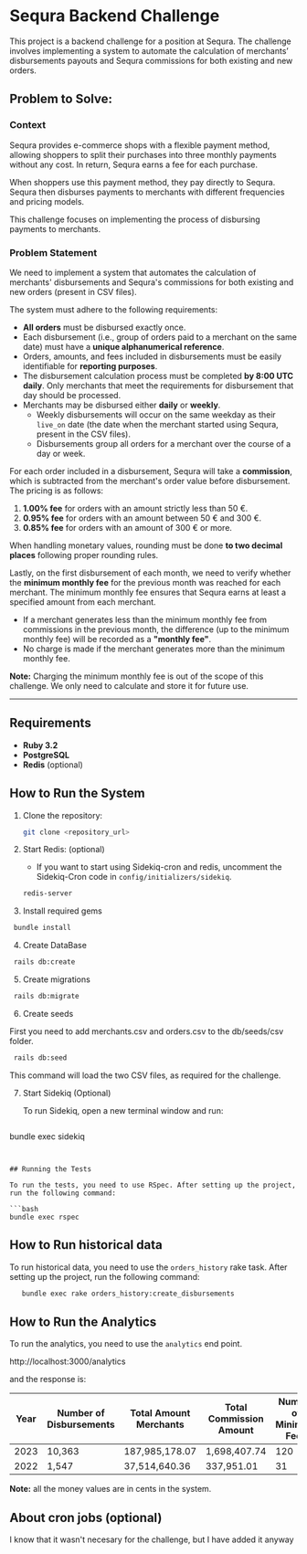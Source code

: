 # Sequra Backend Challenge

This project is a backend challenge for a position at Sequra. The challenge involves implementing a system to automate the calculation of merchants’ disbursements payouts and Sequra commissions for both existing and new orders.

## Problem to Solve:

### Context

Sequra provides e-commerce shops with a flexible payment method, allowing shoppers to split their purchases into three monthly payments without any cost. In return, Sequra earns a fee for each purchase.

When shoppers use this payment method, they pay directly to Sequra. Sequra then disburses payments to merchants with different frequencies and pricing models.

This challenge focuses on implementing the process of disbursing payments to merchants.

### Problem Statement

We need to implement a system that automates the calculation of merchants' disbursements and Sequra's commissions for both existing and new orders (present in CSV files).

The system must adhere to the following requirements:

- **All orders** must be disbursed exactly once.
- Each disbursement (i.e., group of orders paid to a merchant on the same date) must have a **unique alphanumerical reference**.
- Orders, amounts, and fees included in disbursements must be easily identifiable for **reporting purposes**.
- The disbursement calculation process must be completed **by 8:00 UTC daily**. Only merchants that meet the requirements for disbursement that day should be processed.
- Merchants may be disbursed either **daily** or **weekly**.
  - Weekly disbursements will occur on the same weekday as their `live_on` date (the date when the merchant started using Sequra, present in the CSV files).
  - Disbursements group all orders for a merchant over the course of a day or week.
  
For each order included in a disbursement, Sequra will take a **commission**, which is subtracted from the merchant's order value before disbursement. The pricing is as follows:

1. **1.00% fee** for orders with an amount strictly less than 50 €.
2. **0.95% fee** for orders with an amount between 50 € and 300 €.
3. **0.85% fee** for orders with an amount of 300 € or more.

When handling monetary values, rounding must be done **to two decimal places** following proper rounding rules.

Lastly, on the first disbursement of each month, we need to verify whether the **minimum monthly fee** for the previous month was reached for each merchant. The minimum monthly fee ensures that Sequra earns at least a specified amount from each merchant.

- If a merchant generates less than the minimum monthly fee from commissions in the previous month, the difference (up to the minimum monthly fee) will be recorded as a **"monthly fee"**.
- No charge is made if the merchant generates more than the minimum monthly fee.

**Note:** Charging the minimum monthly fee is out of the scope of this challenge. We only need to calculate and store it for future use.

---

## Requirements

- **Ruby 3.2**
- **PostgreSQL**
- **Redis** (optional)

## How to Run the System

1. Clone the repository:
   ```bash
   git clone <repository_url>
   ```
2. Start Redis: (optional)
   - If you want to start using Sidekiq-cron and redis, uncomment the Sidekiq-Cron code in `config/initializers/sidekiq`.
    ```bash
   redis-server
   ```
   
3.  Install required gems
  ```bash
   bundle install
   ```
   
4.  Create DataBase
  ```bash
   rails db:create
   ```
   
5.  Create migrations
  ```bash
   rails db:migrate
   ```
 
6.  Create seeds

  First you need to add merchants.csv and orders.csv to the db/seeds/csv folder.

  ```bash
   rails db:seed
   ```
   This command will load the two CSV files, as required for the challenge.
   
7.  Start Sidekiq (Optional)

    To run Sidekiq, open a new terminal window and run:

    ```bash
   bundle exec sidekiq
   ```


## Running the Tests

To run the tests, you need to use RSpec. After setting up the project, run the following command:

 ```bash
   bundle exec rspec
 ```

 ## How to Run historical data

 To run historical data, you need to use the `orders_history` rake task. After setting up the project, run the following command:

 ```bash
    bundle exec rake orders_history:create_disbursements
 ```

 ## How to Run the Analytics

 To run the analytics, you need to use the `analytics` end point.

 http://localhost:3000/analytics

 and the response is:

 | Year  | Number of Disbursements | Total Amount Merchants       | Total Commission Amount       | Number of Minimum Fees  | Total Minimum Fees        |
|-------|-------------------------|-------------------------------|-------------------------------|-------------------------|---------------------------|
| 2023  | 10,363                  | 187,985,178.07                | 1,698,407.74                  | 120                     | 3,000.00                  |
| 2022  | 1,547                   | 37,514,640.36                 | 337,951.01                    | 31                      | 795.00                    |

**Note:** all the money values are in cents in the system.

## About cron jobs (optional)

I know that it wasn't necesary for the challenge, but I have added it anyway

